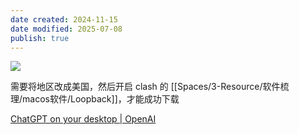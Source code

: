 ```yaml
---
date created: 2024-11-15
date modified: 2025-07-08
publish: true
---
```


![](https://pub-pic.oldwinter.top/2024/11/aa5af18ceffdc0f715daa2fda3548cb2.png)

需要将地区改成美国，然后开启 clash 的 [[Spaces/3-Resource/软件梳理/macos软件/Loopback]]，才能成功下载

[ChatGPT on your desktop | OpenAI](https://openai.com/chatgpt/desktop/)
